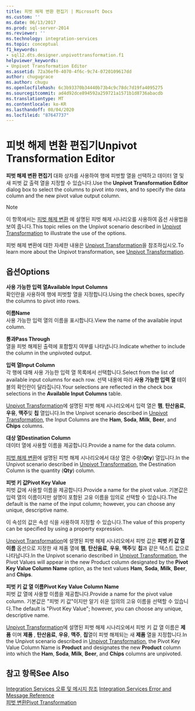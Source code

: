 ```yaml
---
title: 피벗 해제 변환 편집기 | Microsoft Docs
ms.custom: ''
ms.date: 06/13/2017
ms.prod: sql-server-2014
ms.reviewer: ''
ms.technology: integration-services
ms.topic: conceptual
f1_keywords:
- sql12.dts.designer.unpivottransformation.f1
helpviewer_keywords:
- Unpivot Transformation Editor
ms.assetid: 72a36ef0-4070-4f6c-9c74-0720109617dd
author: chugugrace
ms.author: chugu
ms.openlocfilehash: 6c3b93370b34440b73b4c9c78dc7d19fa4095275
ms.sourcegitcommit: ad4d92dce894592a259721a1571b1d8736abacdb
ms.translationtype: MT
ms.contentlocale: ko-KR
ms.lasthandoff: 08/04/2020
ms.locfileid: "87647737"
---
```

# <a name="unpivot-transformation-editor"></a><span data-ttu-id="b3ca9-102">피벗 해제 변환 편집기</span><span class="sxs-lookup"><span data-stu-id="b3ca9-102">Unpivot Transformation Editor</span></span>
  <span data-ttu-id="b3ca9-103">**피벗 해제 변환 편집기** 대화 상자를 사용하여 행에 피벗할 열을 선택하고 데이터 열 및 새 피벗 값 출력 열을 지정할 수 있습니다.</span><span class="sxs-lookup"><span data-stu-id="b3ca9-103">Use the **Unpivot Transformation Editor** dialog box to select the columns to pivot into rows, and to specify the data column and the new pivot value output column.</span></span>  
  
> [!NOTE]  
>  <span data-ttu-id="b3ca9-104">이 항목에서는 [피벗 해제 변환](data-flow/transformations/unpivot-transformation.md) 에 설명된 피벗 해제 시나리오를 사용하여 옵션 사용법을 보여 줍니다.</span><span class="sxs-lookup"><span data-stu-id="b3ca9-104">This topic relies on the Unpivot scenario described in [Unpivot Transformation](data-flow/transformations/unpivot-transformation.md) to illustrate the use of the options.</span></span>  
  
 <span data-ttu-id="b3ca9-105">피벗 해제 변환에 대한 자세한 내용은 [Unpivot Transformation](data-flow/transformations/unpivot-transformation.md)을 참조하십시오.</span><span class="sxs-lookup"><span data-stu-id="b3ca9-105">To learn more about the Unpivot transformation, see [Unpivot Transformation](data-flow/transformations/unpivot-transformation.md).</span></span>  
  
## <a name="options"></a><span data-ttu-id="b3ca9-106">옵션</span><span class="sxs-lookup"><span data-stu-id="b3ca9-106">Options</span></span>  
 <span data-ttu-id="b3ca9-107">**사용 가능한 입력 열**</span><span class="sxs-lookup"><span data-stu-id="b3ca9-107">**Available Input Columns**</span></span>  
 <span data-ttu-id="b3ca9-108">확인란을 사용하여 행에 피벗할 열을 지정합니다.</span><span class="sxs-lookup"><span data-stu-id="b3ca9-108">Using the check boxes, specify the columns to pivot into rows.</span></span>  
  
 <span data-ttu-id="b3ca9-109">**이름**</span><span class="sxs-lookup"><span data-stu-id="b3ca9-109">**Name**</span></span>  
 <span data-ttu-id="b3ca9-110">사용 가능한 입력 열의 이름을 표시합니다.</span><span class="sxs-lookup"><span data-stu-id="b3ca9-110">View the name of the available input column.</span></span>  
  
 <span data-ttu-id="b3ca9-111">**통과**</span><span class="sxs-lookup"><span data-stu-id="b3ca9-111">**Pass Through**</span></span>  
 <span data-ttu-id="b3ca9-112">열을 피벗 해제된 출력에 포함할지 여부를 나타냅니다.</span><span class="sxs-lookup"><span data-stu-id="b3ca9-112">Indicate whether to include the column in the unpivoted output.</span></span>  
  
 <span data-ttu-id="b3ca9-113">**입력 열**</span><span class="sxs-lookup"><span data-stu-id="b3ca9-113">**Input Column**</span></span>  
 <span data-ttu-id="b3ca9-114">각 행에 대해 사용 가능한 입력 열 목록에서 선택합니다.</span><span class="sxs-lookup"><span data-stu-id="b3ca9-114">Select from the list of available input columns for each row.</span></span> <span data-ttu-id="b3ca9-115">선택 내용에 따라 **사용 가능한 입력 열** 테이블의 확인란이 달라집니다.</span><span class="sxs-lookup"><span data-stu-id="b3ca9-115">Your selections are reflected in the check box selections in the **Available Input Columns** table.</span></span>  
  
 <span data-ttu-id="b3ca9-116">[Unpivot Transformation](data-flow/transformations/unpivot-transformation.md)에 설명된 피벗 해제 시나리오에서 입력 열은 **햄**, **탄산음료**, **우유**, **맥주**및 **칩** 열입니다.</span><span class="sxs-lookup"><span data-stu-id="b3ca9-116">In the Unpivot scenario described in [Unpivot Transformation](data-flow/transformations/unpivot-transformation.md), the Input Columns are the **Ham**, **Soda**, **Milk**, **Beer**, and **Chips** columns.</span></span>  
  
 <span data-ttu-id="b3ca9-117">**대상 열**</span><span class="sxs-lookup"><span data-stu-id="b3ca9-117">**Destination Column**</span></span>  
 <span data-ttu-id="b3ca9-118">데이터 열에 사용할 이름을 제공합니다.</span><span class="sxs-lookup"><span data-stu-id="b3ca9-118">Provide a name for the data column.</span></span>  
  
 <span data-ttu-id="b3ca9-119">[피벗 해제 변환](data-flow/transformations/unpivot-transformation.md)에 설명된 피벗 해제 시나리오에서 대상 열은 수량(**Qty**) 열입니다.</span><span class="sxs-lookup"><span data-stu-id="b3ca9-119">In the Unpivot scenario described in [Unpivot Transformation](data-flow/transformations/unpivot-transformation.md), the Destination Column is the quantity (**Qty**) column.</span></span>  
  
 <span data-ttu-id="b3ca9-120">**피벗 키 값**</span><span class="sxs-lookup"><span data-stu-id="b3ca9-120">**Pivot Key Value**</span></span>  
 <span data-ttu-id="b3ca9-121">피벗 값에 사용할 이름을 제공합니다.</span><span class="sxs-lookup"><span data-stu-id="b3ca9-121">Provide a name for the pivot value.</span></span> <span data-ttu-id="b3ca9-122">기본값은 입력 열의 이름이지만 설명이 포함된 고유 이름을 임의로 선택할 수 있습니다.</span><span class="sxs-lookup"><span data-stu-id="b3ca9-122">The default is the name of the input column; however, you can choose any unique, descriptive name.</span></span>  
  
 <span data-ttu-id="b3ca9-123">이 속성의 값은 속성 식을 사용하여 지정할 수 있습니다.</span><span class="sxs-lookup"><span data-stu-id="b3ca9-123">The value of this property can be specified by using a property expression.</span></span>  
  
 <span data-ttu-id="b3ca9-124">[Unpivot Transformation](data-flow/transformations/unpivot-transformation.md)에 설명된 피벗 해제 시나리오에서 피벗 값은 **피벗 키 값 열 이름** 옵션으로 지정한 새 제품 열에 **햄**, **탄산음료**, **우유**, **맥주**및 **칩**과 같은 텍스트 값으로 나타납니다.</span><span class="sxs-lookup"><span data-stu-id="b3ca9-124">In the Unpivot scenario described in [Unpivot Transformation](data-flow/transformations/unpivot-transformation.md), the Pivot Values will appear in the new Product column designated by the **Pivot Key Value Column Name** option, as the text values **Ham**, **Soda**, **Milk**, **Beer**, and **Chips**.</span></span>  
  
 <span data-ttu-id="b3ca9-125">**피벗 키 값 열 이름**</span><span class="sxs-lookup"><span data-stu-id="b3ca9-125">**Pivot Key Value Column Name**</span></span>  
 <span data-ttu-id="b3ca9-126">피벗 값 열에 사용할 이름을 제공합니다.</span><span class="sxs-lookup"><span data-stu-id="b3ca9-126">Provide a name for the pivot value column.</span></span> <span data-ttu-id="b3ca9-127">기본값은 "피벗 키 값"이지만 알기 쉬운 임의의 고유 이름을 선택할 수 있습니다.</span><span class="sxs-lookup"><span data-stu-id="b3ca9-127">The default is "Pivot Key Value"; however, you can choose any unique, descriptive name.</span></span>  
  
 <span data-ttu-id="b3ca9-128">[Unpivot Transformation](data-flow/transformations/unpivot-transformation.md)에 설명된 피벗 해제 시나리오에서 피벗 키 값 열 이름은 **제품** 이며 **제품** , **탄산음료**, **우유**, **맥주**, **칩**열이 피벗 해제되는 새 **제품** 열을 지정합니다.</span><span class="sxs-lookup"><span data-stu-id="b3ca9-128">In the Unpivot scenario described in [Unpivot Transformation](data-flow/transformations/unpivot-transformation.md), the Pivot Key Value Column Name is **Product** and designates the new **Product** column into which the **Ham**, **Soda**, **Milk**, **Beer**, and **Chips** columns are unpivoted.</span></span>  
  
## <a name="see-also"></a><span data-ttu-id="b3ca9-129">참고 항목</span><span class="sxs-lookup"><span data-stu-id="b3ca9-129">See Also</span></span>  
 <span data-ttu-id="b3ca9-130">[Integration Services 오류 및 메시지 참조](../../2014/integration-services/integration-services-error-and-message-reference.md) </span><span class="sxs-lookup"><span data-stu-id="b3ca9-130">[Integration Services Error and Message Reference](../../2014/integration-services/integration-services-error-and-message-reference.md) </span></span>  
 [<span data-ttu-id="b3ca9-131">피벗 변환</span><span class="sxs-lookup"><span data-stu-id="b3ca9-131">Pivot Transformation</span></span>](data-flow/transformations/pivot-transformation.md)  
  
  
